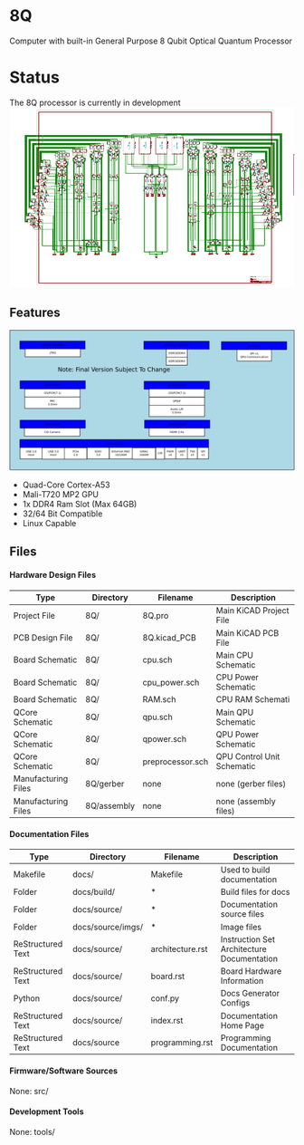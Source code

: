 # 8Q
Computer with built-in General Purpose 8 Qubit Optical Quantum Processor

# Status
The 8Q processor is currently in development
![Quantum Processor Schematic](./docs/source/imgs/qpu.png)

## Features
![Feature List](./docs/source/imgs/8q.png)

* Quad-Core Cortex-A53
* Mali-T720 MP2 GPU
* 1x DDR4 Ram Slot (Max 64GB)
* 32/64 Bit Compatible
* Linux Capable

## Files

#### Hardware Design Files

| Type                | Directory   | Filename         | Description                |
| ------------------- | ----------- | ---------------- | -------------------------- |
| Project File        | 8Q/         | 8Q.pro           | Main KiCAD Project File    |
| PCB Design File     | 8Q/         | 8Q.kicad_PCB     | Main KiCAD PCB File        |
| Board Schematic     | 8Q/         | cpu.sch          | Main CPU Schematic         |
| Board Schematic     | 8Q/         | cpu_power.sch    | CPU Power Schematic        |
| Board Schematic     | 8Q/         | RAM.sch          | CPU RAM Schemati           |
| QCore Schematic     | 8Q/         | qpu.sch          | Main QPU Schematic         |
| QCore Schematic     | 8Q/         | qpower.sch       | QPU Power Schematic        |
| QCore Schematic     | 8Q/         | preprocessor.sch | QPU Control Unit Schematic |
| Manufacturing Files | 8Q/gerber   | none             | none (gerber files)        |
| Manufacturing Files | 8Q/assembly | none             | none (assembly files)      |

#### Documentation Files

| Type              | Directory         | Filename         | Description                                |
| ----------------- | ----------------- | ---------------- | ------------------------------------------ |
| Makefile          | docs/             | Makefile         | Used to build documentation                |
| Folder            | docs/build/       | *                | Build files for docs                       |
| Folder            | docs/source/      | *                | Documentation source files                 |
| Folder            | docs/source/imgs/ | *                | Image files                                |
| ReStructured Text | docs/source/      | architecture.rst | Instruction Set Architecture Documentation |
| ReStructured Text | docs/source/      | board.rst        | Board Hardware Information                 |
| Python            | docs/source/      | conf.py          | Docs Generator Configs                     |
| ReStructured Text | docs/source/      | index.rst        | Documentation Home Page                    |
| ReStructured Text | docs/source       | programming.rst  | Programming Documentation                  |

#### Firmware/Software Sources

None: src/

#### Development Tools

None: tools/

